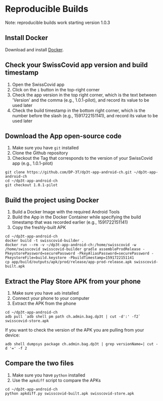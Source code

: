 
# Reproducible Builds

Note: reproducible builds work starting version 1.0.3

## Install Docker

Download and install [Docker](https://www.docker.com/).

## Check your SwissCovid app version and build timestamp

1. Open the SwissCovid app
2. Click on the `i` button in the top-right corner
3. Check the app version in the top right corner, which is the text between 'Version' and the comma (e.g., 1.0.1-pilot), and record its value to be used later
4. Check the build timestamp in the bottom right corner, which is the number before the slash (e.g., 1591722151141), and record its value to be used later

## Download the App open-source code

1. Make sure you have `git` installed
2. Clone the Github repository
3. Checkout the Tag that corresponds to the version of your SwissCovid app (e.g., 1.0.1-pilot)

```shell
git clone https://github.com/DP-3T/dp3t-app-android-ch.git ~/dp3t-app-android-ch
cd ~/dp3t-app-android-ch
git checkout 1.0.1-pilot
```

## Build the project using Docker

1. Build a Docker Image with the required Android Tools
2. Build the App in the Docker Container while specifying the build timestamp that was recorded earlier (e.g., 1591722151141)
3. Copy the freshly-built APK

```shell
cd ~/dp3t-app-android-ch
docker build -t swisscovid-builder .
docker run --rm -v ~/dp3t-app-android-ch:/home/swisscovid -w /home/swisscovid swisscovid-builder gradle assembleProdRelease -PkeystorePassword=securePassword -PkeyAliasPassword=securePassword -PkeystoreFile=build.keystore -PbuildTimestamp=1591722151141
cp app/build/outputs/apk/prod/release/app-prod-release.apk swisscovid-built.apk
```

## Extract the Play Store APK from your phone

1. Make sure you have `adb` installed
2. Connect your phone to your computer
3. Extract the APK from the phone

```shell
cd ~/dp3t-app-android-ch
adb pull `adb shell pm path ch.admin.bag.dp3t | cut -d':' -f2` swisscovid-store.apk
```

If you want to check the version of the APK you are pulling from your device:

```shell
adb shell dumpsys package ch.admin.bag.dp3t | grep versionName=| cut -d '=' -f 2
```

## Compare the two files

1. Make sure you have `python` installed
2. Use the `apkdiff` script to compare the APKs

```shell
cd ~/dp3t-app-android-ch
python apkdiff.py swisscovid-built.apk swisscovid-store.apk
```
